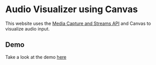 # Audio Visualizer using Canvas
This website uses the [Media Capture and Streams API](https://developer.mozilla.org/en-US/docs/Web/API/Media_Capture_and_Streams_API) and Canvas to visualize audio input.
## Demo
Take a look at the demo [here](https://gusjoh.github.io/audio-visualizer-canvas/)
